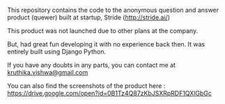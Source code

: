This repository contains the code to the anonymous question and answer product (quewer) built at startup, Stride (http://stride.ai/)

This product was not launched due to other plans at the company. 

But, had great fun developing it with no experience back then. It was entirely built using Django Python. 

If you have any doubts in any parts, you can contact me at kruthika.vishwa@gmail.com

You can also find the screenshots of the product here  : https://drive.google.com/open?id=0B1Tz4Q87zKbJSXRpRDF1QXlGbGc 
